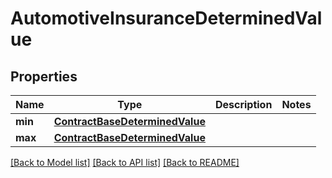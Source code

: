 # AutomotiveInsuranceDeterminedValue

## Properties
Name | Type | Description | Notes
------------ | ------------- | ------------- | -------------
**min** | [**ContractBaseDeterminedValue**](ContractBaseDeterminedValue.md) |  | 
**max** | [**ContractBaseDeterminedValue**](ContractBaseDeterminedValue.md) |  | 

[[Back to Model list]](../README.md#documentation-for-models) [[Back to API list]](../README.md#documentation-for-api-endpoints) [[Back to README]](../README.md)

